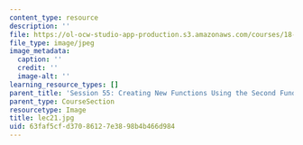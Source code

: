 ```yaml
---
content_type: resource
description: ''
file: https://ol-ocw-studio-app-production.s3.amazonaws.com/courses/18-01sc-single-variable-calculus-fall-2010/63faf5cfd37086127e3898b4b466d984_lec21.jpg
file_type: image/jpeg
image_metadata:
  caption: ''
  credit: ''
  image-alt: ''
learning_resource_types: []
parent_title: 'Session 55: Creating New Functions Using the Second Fundamental Theorem'
parent_type: CourseSection
resourcetype: Image
title: lec21.jpg
uid: 63faf5cf-d370-8612-7e38-98b4b466d984
---
```

